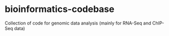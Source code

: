 # bioinformatics-codebase
Collection of code for genomic data analysis (mainly for RNA-Seq and ChIP-Seq data) 

